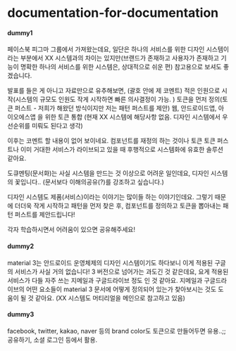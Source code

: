 # documentation-for-documentation


#### dummy1
페이스북 피그마 그룹에서 가져왔는데요, 일단은 하나의 서비스를 위한 디자인 시스템이라는 부분에서 XX 시스템과의 차이는 있지만(브랜드가 존재하고 사용자가 존재하고 기능이 명확한 하나의 서비스를 위한 시스템은, 상대적으로 쉬운 편) 참고용으로 보셔도 좋겠습니다. 

발표를 들은 게 아니고 자료만으로 유추해보면, (괄호 안에 제 코멘트)
적은 인원으로 시작(시스템의 규모도 인원도 작게 시작하면 빠른 의사결정이 가능. )
토큰을 먼저 정의(토큰 퍼스트 - 저희가 해왔던 방식이지만 저는 패턴 퍼스트를 제안)
웹, 안드로이드앱, 아이오에스앱 을 위한 토큰 통합 (현재 XX 시스템에 해당사항 없음. 디자인 시스템에서 우선순위를 미뤄도 된다고 생각)

이후는 코멘트 할 내용이 없어 보이네요. 컴포넌트를 재정의 하는 것이나 토큰 토큰 퍼스트나 이미 거대한 서비스가 라이브되고 있을 때 후행적으로 시스템화에 유효한 솔루션 같아요.

도큐멘팅(문서화)는 사실 시스템을 만드는 것 이상으로 어려운 일인데요, 디자인 시스템의 꽃입니다.. (문서보다 이해의공유(?)를 강조하고 싶습니다.)

디자인 시스템도 제품(서비스)이라는 이야기는 많이들 하는 이야기인데요. 그렇기 때문에 더더욱 작게 시작하고 패턴을 먼저 찾은 후, 컴포넌트를 정의하고 토큰을 뽑아내는 패턴 퍼스트를 제안드립니다!

각자 학습하시면서 어려움이 있으면 공유해주세요!


#### dummy2
material 3는 안드로이드 운영체제의 디자인 시스템이기도 하다보니 이게 적용된 구글의 서비스가 사실 거의 없습니다! 3 버전으로 넘어가는 과도긴 것 같은데요, 요게 적용된 서비스가 다들 자주 쓰는 지메일과 구글드라이브 정도 인 것 같아요. 지메일과 구글드라이브의 어떤 요소들이 material 3 문서에 어떻게 정의되어 있는가 찾아보시는 것도 도움이 될 것 같아요. (XX 시스템도 머티리얼을 메인으로 참고하고 있음)


#### dummy3
facebook, twitter, kakao, naver 등의 brand color도 토큰으로 만들어두면 유용..;; 공유하기, 소셜 로그인 등에서 활용.
